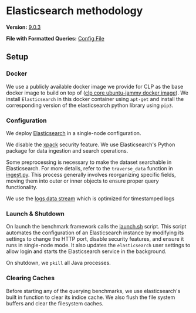 # Elasticsearch methodology

**Version:** [9.0.3](https://www.elastic.co/downloads/past-releases/elasticsearch-9-0-3)

**File with Formatted Queries:** [Config File](/assets/elasticsearch/config.yaml)

## Setup

### Docker   
We use a publicly available docker image we provide for CLP as the base docker image to build on top of ([clp core ubuntu-jammy docker image](https://github.com/y-scope/clp/pkgs/container/clp%2Fclp-core-dependencies-x86-ubuntu-jammy)). We install `Elasticsearch` in this docker container using `apt-get` and install the corresponding version of the elasticsearch python library using `pip3`.

### Configuration  
We deploy [Elasticsearch](https://www.elastic.co/downloads/elasticsearch) in a single-node configuration.

We disable the [xpack](https://www.elastic.co/guide/en/elasticsearch/reference/current/security-settings.html) security feature. We use Elasticsearch's Python package for data ingestion and search operations.

Some preprocessing is necessary to make the dataset searchable in Elasticsearch. For more details, refer to the `traverse_data` function in [ingest.py](/assets/elasticsearch/ingest.py). This process generally involves reorganizing specific fields, moving them into outer or inner objects to ensure proper query functionality.

We use the [logs data stream](https://www.elastic.co/docs/manage-data/data-store/data-streams/logs-data-stream) which is optimized for timestamped logs

### Launch & Shutdown 
On launch the benchmark framework calls the [launch.sh](/assets/elasticsearch/launch.sh) script. This script automates the configuration of an Elasticsearch instance by modifying its settings to change the HTTP port, disable security features, and ensure it runs in single-node mode. It also updates the `elasticsearch` user settings to allow login and starts the Elasticsearch service in the background.

On shutdown, we `pkill` all Java processes.

### Clearing Caches  
Before starting any of the querying benchmarks, we use elasticsearch's built in function to clear its indice cache. We also flush the file system buffers and clear the filesystem caches. 
